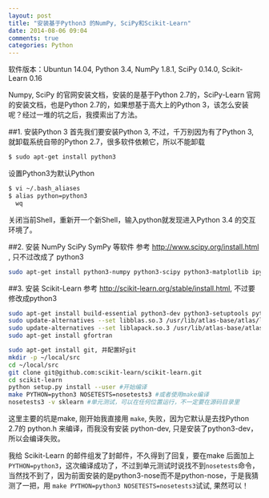 ```yaml
---
layout: post
title: "安装基于Python3 的NumPy, SciPy和Scikit-Learn"
date: 2014-08-06 09:04
comments: true
categories: Python
---
```

软件版本：Ubuntun 14.04, Python 3.4, NumPy 1.8.1, SciPy 0.14.0, Scikit-Learn 0.16

Numpy, SciPy 的官网安装文档，安装的是基于Python 2.7的，SciPy-Learn 官网的安装文档，也是Python 2.7的，如果想基于高大上的Python 3，该怎么安装呢？经过一堆的坑之后，我摸索出了方法。

##1. 安装Python 3
首先我们要安装Python 3, 不过，千万别因为有了Python 3, 就卸载系统自带的Python 2.7，很多软件依赖它，所以不能卸载

``` bash
$ sudo apt-get install python3
```

设置Python3为默认Python

``` bash
$ vi ~/.bash_aliases
$ alias python=python3
  wq
```

关闭当前Shell，重新开一个新Shell，输入python就发现进入Python 3.4 的交互环境了。

##2. 安装 NumPy SciPy SymPy 等软件
参考 <http://www.scipy.org/install.html> , 只不过改成了 python3

``` bash
sudo apt-get install python3-numpy python3-scipy python3-matplotlib ipython3 ipython3-notebook python3-pandas python-sympy python3-nose
```

##3. 安装 Scikit-Learn
参考 <http://scikit-learn.org/stable/install.html>, 不过要修改成python3

``` bash
sudo apt-get install build-essential python3-dev python3-setuptools python3-numpy python3-scipy libatlas-dev libatlas3gf-base
sudo update-alternatives --set libblas.so.3 /usr/lib/atlas-base/atlas/libblas.so.3
sudo update-alternatives --set liblapack.so.3 /usr/lib/atlas-base/atlas/liblapack.so.3
sudo apt-get install gfortran

sudo apt-get install git, 并配置好git
mkdir -p ~/local/src
cd ~/local/src
git clone git@github.com:scikit-learn/scikit-learn.git
cd scikit-learn
python setup.py install --user #开始编译
make PYTHON=python3 NOSETESTS=nosetests3 #或者使用make编译
nosetests3 -v sklearn #单元测试，可以在任何位置运行，不一定要在源码目录里
```

这里主要的坑是make, 刚开始我直接用 `make`, 失败，因为它默认是去找Python 2.7的 python.h 来编译，而我没有安装 python-dev, 只是安装了python3-dev，所以会编译失败。

我给 Scikit-Learn 的邮件组发了封邮件，不久得到了回复，要在make 后面加上 `PYTHON=python3`，这次编译成功了，不过到单元测试时说找不到`nosetests`命令，当然找不到了，因为前面安装的是python3-nose而不是python-nose，于是我猜测了一把，用 `make PYTHON=python3 NOSETESTS=nosetests3`试试, 果然可以！
